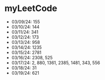 # myLeetCode

- 03/09/24: 155
- 03/10/24: 144
- 03/11/24: 341
- 03/12/24: 173
- 03/13/24: 958
- 03/14/24: 1235
- 03/15/24: 2781
- 03/16/24: 2308, 525
- 03/17/24: 2, 880, 1361, 2385, 1481, 343, 556
- 03/18/24: 31
- 03/19/24: 621
